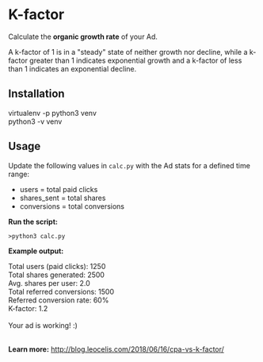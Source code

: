 # K-factor

Calculate the **organic growth rate** of your Ad.

A k-factor of 1 is in a "steady" state of neither growth nor decline, while a k-factor greater than 1 indicates exponential growth and a k-factor of less than 1 indicates an exponential decline.

Installation
-----
virtualenv -p python3 venv<br />
python3 -v venv<br />

Usage
-----
Update the following values in `calc.py` with the Ad stats for a defined time range:

- users = total paid clicks
- shares_sent = total shares
- conversions = total conversions

**Run the script:**

`>python3 calc.py` 

**Example output:**

Total users (paid clicks): 1250<br />
Total shares generated: 2500<br />
Avg. shares per user: 2.0<br />
Total referred conversions: 1500<br />
Referred conversion rate: 60%<br />
K-factor: 1.2<br />
<br />
Your ad is working! :)<br />
<br />

**Learn more:** http://blog.leocelis.com/2018/06/16/cpa-vs-k-factor/
